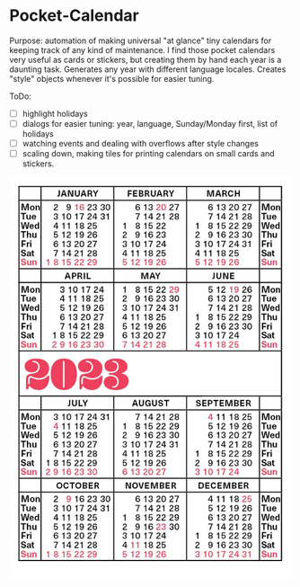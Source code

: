 # Pocket-Calendar

Purpose: automation of making universal "at glance" tiny calendars for keeping track of any kind of maintenance. I find those pocket calendars very useful as cards or stickers, but creating them by hand each year is a daunting task.
Generates any year with different language locales.
Creates "style" objects whenever it's possible for easier tuning.

ToDo: 
- [ ] highlight holidays 
- [ ] dialogs for easier tuning: year, language, Sunday/Monday first, list of holidays
- [ ] watching events and dealing with overflows after style changes
- [ ] scaling down, making tiles for printing calendars on small cards and stickers.

![calendar](https://github.com/Dodotree/Pocket-Calendar/blob/master/CaptureBlenny.JPG?raw=true)